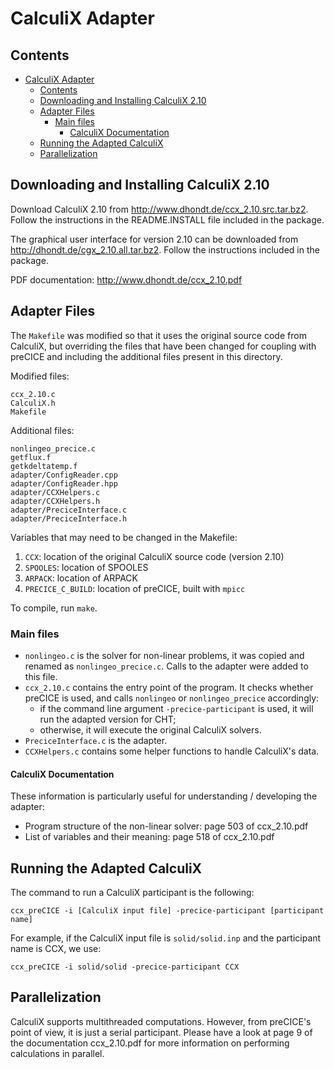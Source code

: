 # CalculiX Adapter

## Contents


<!-- toc orderedList:0 -->

- [CalculiX Adapter](#calculix-adapter)
	- [Contents](#contents)
	- [Downloading and Installing CalculiX 2.10](#downloading-and-installing-calculix-210)
	- [Adapter Files](#adapter-files)
		- [Main files](#main-files)
			- [CalculiX Documentation](#calculix-documentation)
	- [Running the Adapted CalculiX](#running-the-adapted-calculix)
	- [Parallelization](#parallelization)

<!-- tocstop -->


## Downloading and Installing CalculiX 2.10
Download CalculiX 2.10 from http://www.dhondt.de/ccx_2.10.src.tar.bz2.  Follow the instructions in the README.INSTALL file included in the package.

The graphical user interface for version 2.10 can be downloaded from http://dhondt.de/cgx_2.10.all.tar.bz2.  Follow the instructions included in the package.

PDF documentation: http://www.dhondt.de/ccx_2.10.pdf

## Adapter Files

The `Makefile` was modified so that it uses the original source code from CalculiX, but overriding the files that have been changed for coupling with preCICE and including the additional files present in this directory.

Modified files:

    ccx_2.10.c
    CalculiX.h
	Makefile

Additional files:

    nonlingeo_precice.c
    getflux.f
    getkdeltatemp.f
    adapter/ConfigReader.cpp
    adapter/ConfigReader.hpp
    adapter/CCXHelpers.c
    adapter/CCXHelpers.h
    adapter/PreciceInterface.c
    adapter/PreciceInterface.h

Variables that may need to be changed in the Makefile:

 1. `CCX`: location of the original CalculiX source code (version 2.10)
 2. `SPOOLES`: location of SPOOLES
 3. `ARPACK`: location of ARPACK
 4. `PRECICE_C_BUILD`: location of preCICE, built with `mpicc`

To compile, run `make`.


### Main files

- `nonlingeo.c` is the solver for non-linear problems, it was copied and renamed as `nonlingeo_precice.c`.  Calls to the adapter were added to this file.
- `ccx_2.10.c` contains the entry point of the program.  It checks whether preCICE is used, and calls `nonlingeo` or `nonlingeo_precice` accordingly:
    - if the command line argument `-precice-participant` is used, it will run the adapted version for CHT;
    - otherwise, it will execute the original CalculiX solvers.
- `PreciceInterface.c` is the adapter.
- `CCXHelpers.c` contains some helper functions to handle CalculiX's data.


#### CalculiX Documentation
These information is particularly useful for understanding / developing the adapter:
- Program structure of the non-linear solver: page 503 of ccx_2.10.pdf
- List of variables and their meaning: page 518 of ccx_2.10.pdf

## Running the Adapted CalculiX

The command to run a CalculiX participant is the following:

	ccx_preCICE -i [CalculiX input file] -precice-participant [participant name]

For example, if the CalculiX input file is `solid/solid.inp` and the participant name is CCX, we use:

    ccx_preCICE -i solid/solid -precice-participant CCX

## Parallelization

CalculiX supports multithreaded computations.  However, from preCICE's point of view, it is just a serial participant.  Please have a look at page 9 of the documentation ccx_2.10.pdf for more information on performing calculations in parallel.
